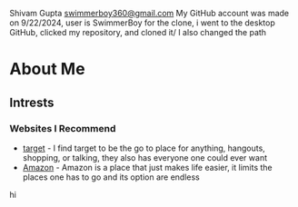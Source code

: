 Shivam Gupta 
swimmerboy360@gmail.com
My GitHub account was made on 9/22/2024, user is SwimmerBoy
for the clone, i went to the desktop GitHub, clicked my repository, and cloned it/ I also changed the path

# About Me
## Intrests
### Websites I Recommend
- [target](https://www.target.com) - I find target to be the go 
to place for anything, hangouts, shopping, or talking, they also 
has everyone one could ever want
- [Amazon](https://www.Amazon.com) - Amazon is a place that just 
makes life easier, it limits the places one has to go and its
option are endless


hi